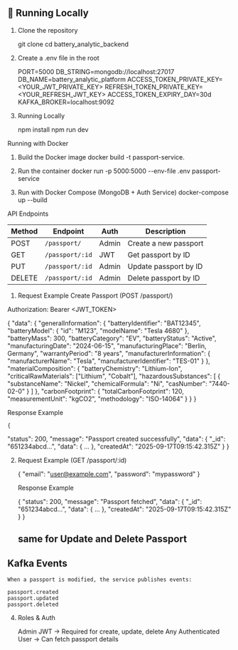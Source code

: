 ## 🚀 Running Locally

1. Clone the repository

    git clone <repo-url>
    cd battery_analytic_backend

2. Create a .env file in the root

    PORT=5000
    DB_STRING=mongodb://localhost:27017
    DB_NAME=battery_analytic_platform
    ACCESS_TOKEN_PRIVATE_KEY=<YOUR_JWT_PRIVATE_KEY>
    REFRESH_TOKEN_PRIVATE_KEY=<YOUR_REFRESH_JWT_KEY>
    ACCESS_TOKEN_EXPIRY_DAY=30d
    KAFKA_BROKER=localhost:9092

3. Running Locally

    npm install
    npm run dev

Running with Docker

1. Build the Docker image
    docker build -t passport-service.

2. Run the container
    docker run -p 5000:5000 --env-file .env passport-service

3. Run with Docker Compose (MongoDB + Auth Service)
    docker-compose up --build

API Endpoints

| Method | Endpoint        | Auth  | Description           |
| ------ | --------------- | ----- | --------------------- |
| POST   | `/passport/`    | Admin | Create a new passport |
| GET    | `/passport/:id` | JWT   | Get passport by ID    |
| PUT    | `/passport/:id` | Admin | Update passport by ID |
| DELETE | `/passport/:id` | Admin | Delete passport by ID |


1. Request Example   Create Passport (POST /passport/)
  
Authorization: Bearer <JWT_TOKEN>

{
  "data": {
    "generalInformation": {
      "batteryIdentifier": "BAT12345",
      "batteryModel": {
        "id": "M123",
        "modelName": "Tesla 4680"
      },
      "batteryMass": 300,
      "batteryCategory": "EV",
      "batteryStatus": "Active",
      "manufacturingDate": "2024-06-15",
      "manufacturingPlace": "Berlin, Germany",
      "warrantyPeriod": "8 years",
      "manufacturerInformation": {
        "manufacturerName": "Tesla",
        "manufacturerIdentifier": "TES-01"
      }
    },
    "materialComposition": {
      "batteryChemistry": "Lithium-Ion",
      "criticalRawMaterials": ["Lithium", "Cobalt"],
      "hazardousSubstances": [
        {
          "substanceName": "Nickel",
          "chemicalFormula": "Ni",
          "casNumber": "7440-02-0"
        }
      ]
    },
    "carbonFootprint": {
      "totalCarbonFootprint": 120,
      "measurementUnit": "kgCO2",
      "methodology": "ISO-14064"
    }
  }
}

Response Example

    {
  "status": 200,
  "message": "Passport created successfully",
  "data": {
    "_id": "651234abcd...",
    "data": { ... },
    "createdAt": "2025-09-17T09:15:42.315Z"
  }
}


2. Request Example (GET /passport/:id)

    {
        "email": "user@example.com",
        "password": "mypassword"
    }

    Response Example

    {
        "status": 200,
        "message": "Passport fetched",
        "data": {
            "_id": "651234abcd...",
            "data": { ... },
            "createdAt": "2025-09-17T09:15:42.315Z"
        }
        }
    ## same for Update and Delete Passport

## Kafka Events

    When a passport is modified, the service publishes events:

    passport.created
    passport.updated
    passport.deleted

4. Roles & Auth

    Admin JWT → Required for create, update, delete
    Any Authenticated User → Can fetch passport details